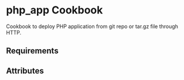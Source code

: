 php_app Cookbook
================
Cookbook to deploy PHP application from git repo or tar.gz file through HTTP.


Requirements
------------


Attributes
----------